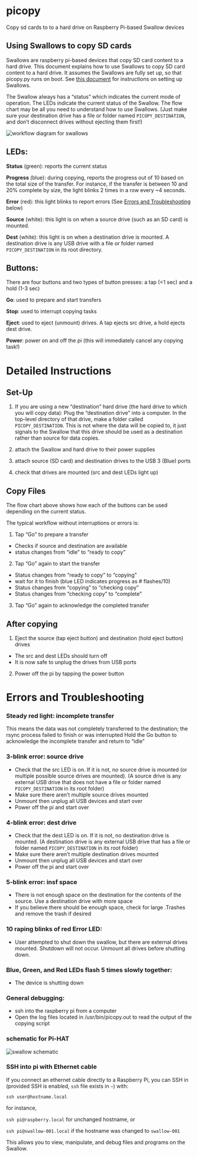 # picopy
Copy sd cards to to a hard drive on Raspberry Pi-based Swallow devices

## Using Swallows to copy SD cards
Swallows are raspberry pi-based devices that copy SD card content to a hard drive. This document explains how to use Swallows to copy SD card content to a hard drive. It assumes the Swallows are fully set up, so that picopy.py runs on boot. See [this document](https://gist.github.com/sammlapp/20e8957f0b5e225f8afa4d88947d8b02) for instructions on setting up Swallows. 

The Swallow always has a “status” which indicates the current mode of operation. The LEDs indicate the current status of the Swallow. The flow chart may be all you need to understand how to use Swallows. (Just make sure your destination drive has a file or folder named `PICOPY_DESTINATION`, and don’t disconnect drives without ejecting them first!)

![workflow diagram for swallows](img/workflow.jpg)

## LEDs: 
**Status** (green): reports the current status

**Progress** (blue): during copying, reports the progress out of 10 based on the total size of the transfer. For instance, if the transfer is between 10 and 20% complete by size, the light blinks 2 times in a row every ~4 seconds. 

**Error** (red): this light blinks to report errors (See [Errors and Troubleshooting](#errors-and-troubleshooting) below)

**Source** (white): this light is on when a source drive (such as an SD card) is mounted.

**Dest** (white): this light is on when a destination drive is mounted. A destination drive is any USB drive with a file or folder named `PICOPY_DESTINATION` in its root directory. 

## Buttons: 
There are four buttons and two types of button presses: a tap (<1 sec) and a hold (1-3 sec)

**Go**: used to prepare and start transfers

**Stop**: used to interrupt copying tasks

**Eject**: used to eject (unmount) drives. A tap ejects src drive, a hold ejects dest drive. 

**Power**: power on and off the pi (this will immediately cancel any copying task!)

# Detailed Instructions

## Set-Up
1. If you are using a new “destination” hard drive (the hard drive to which you will copy data): Plug the “destination drive” into a computer. In the top-level directory of that drive, make a folder called `PICOPY_DESTINATION`. This is not where the data will be copied to, it just signals to the Swallow that this drive should be used as a destination rather than source for data copies.  

2. attach the Swallow and hard drive to their power supplies

3. attach source (SD card) and destination drives to the USB 3 (Blue) ports

4. check that drives are mounted (src and dest LEDs light up)

## Copy Files
The flow chart above shows how each of the buttons can be used depending on the current status. 

The typical workflow without interruptions or errors is:
1. Tap “Go” to prepare a transfer 
- Checks if source and destination are available
- status changes from “idle” to “ready to copy”
2. Tap “Go” again to start the transfer
- Status changes from “ready to copy” to “copying”
- wait for it to finish (blue LED indicates progress as # flashes/10)
- Status changes from “copying” to “checking copy”
- Status changes from “checking copy” to “complete”
3. Tap “Go” again to acknowledge the completed transfer

## After copying
1. Eject the source (tap eject button) and destination (hold eject button) drives
- The src and dest LEDs should turn off
- It is now safe to unplug the drives from USB ports
2. Power off the pi by tapping the power button

# Errors and Troubleshooting

### Steady red light: incomplete transfer
This means the data was not completely transferred to the destination; the rsync process failed to finish or was interrupted
Hold the Go button to acknowledge the incomplete transfer and return to “idle”

### 3-blink error: source drive
- Check that the src LED is on. If it is not, no source drive is mounted (or multiple possible source drives are mounted). (A source drive is any external USB drive that does not have a file or folder named `PICOPY_DESTINATION` in its root folder)
- Make sure there aren’t multiple source drives mounted
- Unmount then unplug all USB devices and start over
- Power off the pi and start over

### 4-blink error: dest drive
- Check that the dest LED is on. If it is not, no destination drive is mounted. (A destination drive is any external USB drive that has a file or folder named `PICOPY_DESTINATION` in its root folder)
- Make sure there aren’t multiple destination drives mounted
- Unmount then unplug all USB devices and start over
- Power off the pi and start over

### 5-blink error: insf space
-  There is not enough space on the destination for the contents of the source. Use a destination drive with more space
-  If you believe there should be enough space, check for large .Trashes and remove the trash if desired

### 10 raping blinks of red Error LED:
- User attempted to shut down the swallow, but there are external drives mounted. Shutdown will not occur. Unmount all drives before shutting down.

### Blue, Green, and Red LEDs flash 5 times slowly together:
- The device is shutting down

### General debugging: 
- ssh into the raspberry pi from a computer
- Open the log files located in /usr/bin/picopy.out to read the output of the copying script

### schematic for Pi-HAT
![swallow schematic](img/swallow-schematic.png)

### SSH into pi with Ethernet cable
If you connect an ethernet cable directly to a Raspberry Pi, you can SSH in (provided SSH is enabled, `ssh` file exists in `~`) with:

`ssh user@hostname.local`

for instance,

`ssh pi@raspberry.local` for unchanged hostname, or

`ssh pi@swallow-001.local` if the hostname was changed to `swallow-001`

This allows you to view, manipulate, and debug files and programs on the Swallow. 
